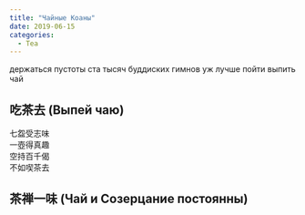 ```yaml
---
title: "Чайные Коаны"
date: 2019-06-15
categories:
  - Tea
---
```


держаться пустоты ста тысяч буддиских гимнов
уж лучше пойти выпить чай

## 吃茶去 (Выпей чаю)

七盌受志味 <br>
一壺得真趣 <br>
空持百千偈 <br>
不如喫茶去 <br>

## 茶禅一味 (Чай и Созерцание постоянны)

